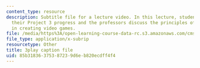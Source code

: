 ```yaml
---
content_type: resource
description: Subtitle file for a lecture video. In this lecture, students discuss
  their Project 3 progress and the professors discuss the principles of UI and usability
  in creating video games.
file: /media/https%3A/open-learning-course-data-rc.s3.amazonaws.com/cms-611j-creating-video-games-fall-2014/85b31836375387239d6eb820ecdff4f4_-SHXUwpVgXU.srt
file_type: application/x-subrip
resourcetype: Other
title: 3play caption file
uid: 85b31836-3753-8723-9d6e-b820ecdff4f4
---
```

